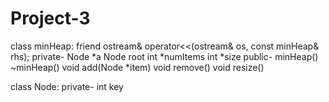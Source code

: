 # Project-3


class minHeap:
friend ostream& operator<<(ostream& os, const minHeap& rhs);
private-
    Node *a
    Node root
    int *numItems
    int *size
public-
    minHeap()
    ~minHeap()
    void add(Node *item)
    void remove()
    void resize()

class Node:
private-
    int key
